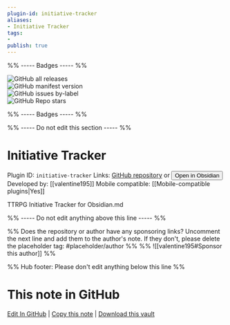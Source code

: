 ```yaml
---
plugin-id: initiative-tracker
aliases:
- Initiative Tracker
tags: 
- 
publish: true
---
```


%% ----- Badges ----- %%

![GitHub all releases](https://img.shields.io/github/downloads/valentine195/obsidian-initiative-tracker/total?color=573E7A&logo=github&style=for-the-badge)   
![GitHub manifest version](https://img.shields.io/github/manifest-json/v/valentine195/obsidian-initiative-tracker?color=573E7A&logo=github&style=for-the-badge)   
![GitHub issues by-label](https://img.shields.io/github/issues/valentine195/obsidian-initiative-tracker/help%20wanted?color=573E7A&logo=github&style=for-the-badge)   
![GitHub Repo stars](https://img.shields.io/github/stars/valentine195/obsidian-initiative-tracker?color=573E7A&logo=github&style=for-the-badge)

%% ----- Badges ----- %%

%% ----- Do not edit this section ----- %%

# Initiative Tracker

Plugin ID: `initiative-tracker`
Links: [GitHub repository](https://github.com/valentine195/obsidian-initiative-tracker) or [<button id=HH>Open in Obsidian</button>](obsidian://show-plugin?id=initiative-tracker)
Developed by: [[valentine195]]
Mobile compatible: [[Mobile-compatible plugins|Yes]]

TTRPG Initiative Tracker for Obsidian.md

%% ----- Do not edit anything above this line ----- %% 

%% Does the repository or author have any sponsoring links? Uncomment the next line and add them to the author's note. If they don't, please delete the placeholder tag: #placeholder/author %%
%% ![[valentine195#Sponsor this author]] %%

%% Hub footer: Please don't edit anything below this line %%

# This note in GitHub

<span class="git-footer">[Edit In GitHub](https://github.dev/obsidian-community/obsidian-hub/blob/main/02%20-%20Community%20Expansions/02.05%20All%20Community%20Expansions/Plugins/initiative-tracker.md "git-hub-edit-note") | [Copy this note](https://raw.githubusercontent.com/obsidian-community/obsidian-hub/main/02%20-%20Community%20Expansions/02.05%20All%20Community%20Expansions/Plugins/initiative-tracker.md "git-hub-copy-note") | [Download this vault](https://github.com/obsidian-community/obsidian-hub/archive/refs/heads/main.zip "git-hub-download-vault") </span>
